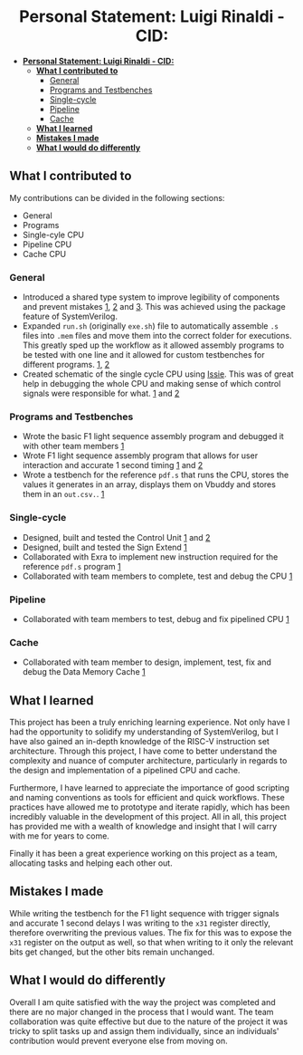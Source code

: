# <center>**Personal Statement: Luigi Rinaldi -  CID:**</center>

- [**Personal Statement: Luigi Rinaldi -  CID:**](#personal-statement-luigi-rinaldi----cid)
	- [**What I contributed to**](#what-i-contributed-to)
		- [General](#general)
		- [Programs and Testbenches](#programs-and-testbenches)
		- [Single-cycle](#single-cycle)
		- [Pipeline](#pipeline)
		- [Cache](#cache)
	- [**What I learned**](#what-i-learned)
	- [**Mistakes I made**](#mistakes-i-made)
	- [**What I would do differently**](#what-i-would-do-differently)



## **What I contributed to**

My contributions can be divided in the following sections: 
* General
* Programs
* Single-cyle CPU
* Pipeline CPU
* Cache CPU 
  
### General

- Introduced a shared type system to improve legibility of components and prevent mistakes [1](https://github.com/EIE2-IAC-Labs/iac-riscv-cw-5/commit/9f8f2413127baa697c88d8748bc572871d8dfc84), [2](https://github.com/EIE2-IAC-Labs/iac-riscv-cw-5/commit/b6146a735be99485e50cfdacfcd93a9f6f05e3d5) and [3](https://github.com/EIE2-IAC-Labs/iac-riscv-cw-5/commit/9cc3b4c15e1afcb787a322cd3b36cd9cf2cd4982). This was achieved using the package feature of SystemVerilog. 
- Expanded `run.sh` (originally `exe.sh`) file to automatically assemble `.s` files into `.mem` files and move them into the correct folder for executions. This greatly sped up the workflow as it allowed assembly programs to be tested with one line and it allowed for custom testbenches for different programs. [1](https://github.com/EIE2-IAC-Labs/iac-riscv-cw-5/commit/22bd9dc38445407fe1a23c4cc3a70fde93eeb752), [2](https://github.com/EIE2-IAC-Labs/iac-riscv-cw-5/commit/34d191b00a80dc5a94e1c1070c9de9ab84619cbb)
- Created schematic of the single cycle CPU using [Issie](https://tomcl.github.io/issie/). This was of great help in debugging the whole CPU and making sense of which control signals were responsible for what. [1](https://github.com/EIE2-IAC-Labs/iac-riscv-cw-5/commit/3171942db0a320fcb9b0ebd1ba37ea4182a503d4) and [2](https://github.com/EIE2-IAC-Labs/iac-riscv-cw-5/commit/e3e5569ed803d4cea1bd07c02b52d5a8b481804d)

### Programs and Testbenches

- Wrote the basic F1 light sequence assembly program and debugged it with other team members [1](https://github.com/EIE2-IAC-Labs/iac-riscv-cw-5/commit/48a83cac2ab35ea8b79c453b6c653ecf62909647)
- Wrote F1 light sequence assembly program that allows for user interaction and accurate 1 second timing [1](https://github.com/EIE2-IAC-Labs/iac-riscv-cw-5/commit/1db4d1acf174c0e5c40f7c356e2871916c55141b) and [2](https://github.com/EIE2-IAC-Labs/iac-riscv-cw-5/commit/f1db0ca260065ae0a2fa659f0b912d1a36738939)
- Wrote a testbench for the reference `pdf.s` that runs the CPU, stores the values it generates in an array, displays them on Vbuddy and stores them in an `out.csv.`. [1](https://github.com/EIE2-IAC-Labs/iac-riscv-cw-5/commit/9addd7024e4c642211e0a5cb593fe0cd6c5081b3)

### Single-cycle

- Designed, built and tested the Control Unit [1](https://github.com/EIE2-IAC-Labs/iac-riscv-cw-5/commit/9f8f2413127baa697c88d8748bc572871d8dfc84) and [2](https://github.com/EIE2-IAC-Labs/iac-riscv-cw-5/commit/ba22ef82db8601f2d584bb4cc569fdca068a1a18)
- Designed, built and tested the Sign Extend [1](https://github.com/EIE2-IAC-Labs/iac-riscv-cw-5/commit/ebcd6e6c0530a113c2bfd740aacf584ad825786f)
- Collaborated with Exra to implement new instruction required for the reference `pdf.s` program [1](https://github.com/EIE2-IAC-Labs/iac-riscv-cw-5/commit/ed135e1f9ad6f265f97075c073fed178ec5794ae)
- Collaborated with team members to complete, test and debug the CPU [1](https://github.com/EIE2-IAC-Labs/iac-riscv-cw-5/commit/2e8868cba408d528b1612f0e013a86506f383ba9)
  
### Pipeline 

- Collaborated with team members to test, debug and fix pipelined CPU [1](https://github.com/EIE2-IAC-Labs/iac-riscv-cw-5/commit/358858bc7fd33fd36d0927ef62484d371ecda2f5)

### Cache

- Collaborated with team member to design, implement, test, fix and debug the Data Memory Cache [1](https://github.com/EIE2-IAC-Labs/iac-riscv-cw-5/commit/d25bd4a70e8f78e2cdf81bec459ce508c7d4db12)

## **What I learned**

This project has been a truly enriching learning experience. Not only have I had the opportunity to solidify my understanding of SystemVerilog, but I have also gained an in-depth knowledge of the RISC-V instruction set architecture. Through this project, I have come to better understand the complexity and nuance of computer architecture, particularly in regards to the design and implementation of a pipelined CPU and cache.

Furthermore, I have learned to appreciate the importance of good scripting and naming conventions as tools for efficient and quick workflows. These practices have allowed me to prototype and iterate rapidly, which has been incredibly valuable in the development of this project. All in all, this project has provided me with a wealth of knowledge and insight that I will carry with me for years to come.

Finally it has been a great experience working on this project as a team, allocating tasks and helping each other out. 

## **Mistakes I made**

While writing the testbench for the F1 light sequence with trigger signals and accurate 1 second delays I was writing to the `x31` register directly, therefore overwriting the previous values. The fix for this was to expose the `x31` register on the output as well, so that when writing to it only the relevant bits get changed, but the other bits remain unchanged. 

## **What I would do differently**

Overall I am quite satisfied with the way the project was completed and there are no major changed in the process that I would want. The team collaboration was quite effective but due to the nature of the project it was tricky to split tasks up and assign them individually, since an individuals' contribution would prevent everyone else from moving on. 